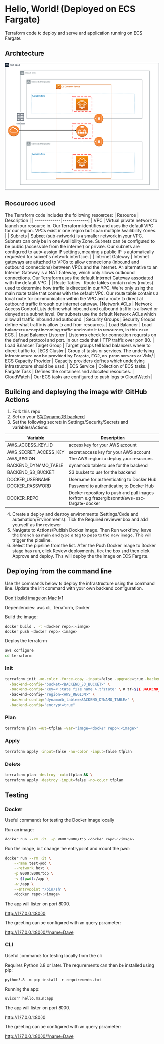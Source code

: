 # Hello, World! (Deployed on ECS Fargate)

Terraform code to deploy and serve and application running on ECS Fargate.

## Architecture

![Alt text](images/ecs-fargate.png?raw=true "Architecture")

## Resources used

The Terraform code includes the following resources:
| Resource        | Description |
| ------------- |-------------|
| VPC      | Virtual private network to launch our resource in. Our Terraform identifies and uses the default VPC for our region. VPCs exist in one region but span multiple Availibility Zones. |
| Subnets      | Subnet (sub-network) is a smaller network in your VPC. Subnets can only be in one Availibility Zone. Subnets can be configured to be public (accessible from the internet) or private. Our subnets are configured to auto-assign IP settings, meaning a public IP is automatically requested for subnet's network interface. |
| Internet Gateway | Internet gateways are attached to VPCs to allow connections (inbound and outbound connections) between VPCs and the internet. An alternative to an Internet Gateway is a NAT Gateway, which only allows outbound connections. Our Terraform uses the default Internet Gateway associated with the default VPC. |
| Route Tables | Route tables contain rules (routes) used to determine how traffic is directed in our VPC. We're only using the main route table that comes with the default VPC. Our route table contains a local route for communication within the VPC and a route to direct all outbound traffic through our internet gateway.
| Network ACLs | Network Access Control Lists define what inbound and outbound traffic is allowed or denyed at a subnet level. Our subnets use the default Network ACLs which allow all traffic inbound and outbound.
| Security Groups | Security Groups define what traffic is allow to and from resources.
| Load Balancer | Load balancers accept incoming traffic and route it to resources, in this case ECS.
| Load Balancer Listener | Listeners check for connection requests on the defined protocol and port. In our code that HTTP traffic over port 80.
| Load Balancer Target Group | Target groups tell load balancers where to direct traffic to.
| ECS Cluster | Group of tasks or services. The underlying infrastructure can be provided by Fargate, EC2, on-prem servers or VMs/
| ECS Capacity Provider | Capacity providers defines which underlying infrastructure should be used.
| ECS Service | Collection of ECS tasks.
| Fargate Task | Defines the containers and allocated resources.
| CloudWatch | Our ECS tasks are configured to push logs to CloudWatch |

## Building and deploying the image with GitHub Actions

1. Fork this repo
2. Set up your [S3/DynamoDB backend](https://developer.hashicorp.com/terraform/language/settings/backends/s3) 
3. Set the following secrets in Settings/Security/Secrets and variables/Actions:

| Variable | Description |
| ------------- |-------------|
| AWS_ACCESS_KEY_ID | access key for your AWS account |
| AWS_SECRET_ACCESS_KEY | secret access key for your AWS account |
| AWS_REGION | The AWS region to deploy your resources |
| BACKEND_DYNAMO_TABLE | dynamodb table to use for the backend|
| BACKEND_S3_BUCKET | S3 bucket to use for the backend |
| DOCKER_USERNAME | Username for authenticating to Docker Hub |
| DOCKER_PASSWORD | Password to authenticating to Docker Hub |
| DOCKER_REPO | Docker repository to push and pull images to/from e.g frazergibsonntt/aws-esc-fargate-docker |

4. Create a deploy and destroy environments (Settings/Code and automation/Environments). Tick the Required reviewer box and add yourself as the reviewer.
5. Navigate to Actions/Publish Docker image. Then Run workflow, leave the branch as main and type a tag to pass to the new image. This will trigger the pipeline.
6. Select the pipeline from the list. After the Push Docker image to Docker stage has run, click Review deployments, tick the box and then click Approve and deploy. This will deploy the the image on ECS Fargate.


##  Deploying from the command line

Use the commands below to deploy the infrastructure using the command line. Update the init command with your own backend configuration.

[Don't build image on Mac M1](https://stackoverflow.com/questions/67361936/exec-user-process-caused-exec-format-error-in-aws-fargate-service) 

Dependencies: aws cli, Terraform, Docker

Build the image:
```bash
docker build . -t <docker repo>:<image>
docker push <docker repo>:<image>
```

Deploy the terraform
```bash
aws configure
cd terraform
```

### Init

```bash
terraform init -no-color -force-copy -input=false -upgrade=true -backend=true \
  -backend-config="bucket=<BACKEND_S3_BUCKET>" \
  -backend-config="key=< state file name >.tfstate" \ # tf-${{ BACKEND_S3_BUCKET }}.tfstate in the pipeline
  -backend-config="region=<AWS_REGION>" \
  -backend-config="dynamodb_table=<BACKEND_DYNAMO_TABLE>" \
  -backend-config="encrypt=true"
```

### Plan

```bash
terraform plan -out=tfplan -var="image=<docker repo>:<image>"
```

### Apply

```bash
terraform apply -input=false -no-color -input=false tfplan 
```

### Delete

```bash
terraform plan -destroy -out=tfplan && \
terraform apply -destroy -input=false -no-color tfplan 
```


## Testing
### Docker
Useful commands for testing the Docker image locally

Run an image:
```bash
docker run --rm -it  -p 8000:8000/tcp <docker repo>:<image>
```

Run the image, but change the entrypoint and mount the pwd:
```bash
docker run --rm -it \
    --name test-pod \
    --network host \
    -p 8000:8000/tcp \
    -v $(pwd):/app \
    -w /app \
    --entrypoint "/bin/sh" \
    <docker repo>:<image>
```
The app will listen on port 8000.

http://127.0.0.1:8000

The greeting can be configured with an query parameter:

http://127.0.0.1:8000/?name=Dave

### CLI
Useful commands for testing locally from the cli

Requires Python 3.8 or later. The requirements can then be installed using pip:
```
python3.8 -m pip install -r requirements.txt
```

Running the app:

```
uvicorn hello.main:app
```

The app will listen on port 8000.

http://127.0.0.1:8000

The greeting can be configured with an query parameter:

http://127.0.0.1:8000/?name=Dave

